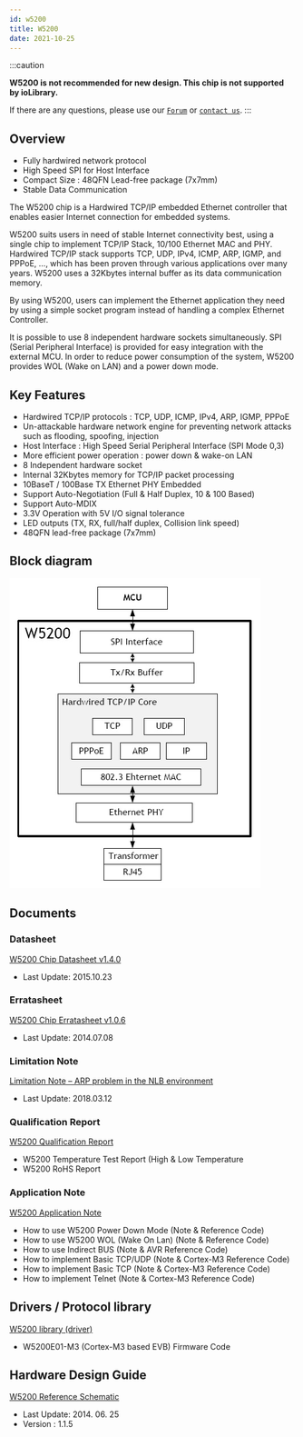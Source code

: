 ```yaml
---
id: w5200
title: W5200
date: 2021-10-25
---
```


:::caution

**W5200 is not recommended for new design. This chip is not supported by ioLibrary.**

If there are any questions, please use our [`Forum`](https://forum.wiznet.io) or [`contact us`](https://www.wiznet.io/inqueries/).
:::

## Overview

- Fully hardwired network protocol 
- High Speed SPI for Host Interface
- Compact Size : 48QFN Lead-free package (7x7mm)
- Stable Data Communication

The W5200 chip is a Hardwired TCP/IP embedded Ethernet controller that enables easier Internet connection for embedded systems.

W5200 suits users in need of stable Internet connectivity best, using a single chip to implement TCP/IP Stack, 10/100 Ethernet MAC and PHY. Hardwired TCP/IP stack supports TCP, UDP, IPv4, ICMP, ARP, IGMP, and PPPoE, …, which has been proven through various applications over many years. W5200 uses a 32Kbytes internal buffer as its data communication memory.

By using W5200, users can implement the Ethernet application they need by using a simple socket program instead of handling a complex Ethernet Controller.

It is possible to use 8 independent hardware sockets simultaneously. SPI (Serial Peripheral Interface) is provided for easy integration with the external MCU.  In order to reduce power consumption of the system, W5200 provides WOL (Wake on LAN) and a power down mode.

## Key Features

- Hardwired TCP/IP protocols : TCP, UDP, ICMP, IPv4, ARP, IGMP, PPPoE
- Un-attackable hardware network engine for preventing network attacks such as flooding, spoofing, injection
- Host Interface : High Speed Serial Peripheral Interface (SPI Mode 0,3)
- More efficient power operation : power down & wake-on LAN
- 8 Independent hardware socket
- Internal 32Kbytes memory for TCP/IP packet processing
- 10BaseT / 100Base TX Ethernet PHY Embedded
- Support Auto-Negotiation (Full & Half Duplex, 10 & 100 Based)
- Support Auto-MDIX
- 3.3V Operation with 5V I/O signal tolerance
- LED outputs (TX, RX, full/half duplex, Collision link speed)
- 48QFN lead-free package (7x7mm)

## Block diagram

![](/img/products/w5200/block_d.jpg)

## Documents

### Datasheet

<a href="/img/products/w5200/W5200_DS_V140E.pdf" target="_blank">W5200 Chip Datasheet v1.4.0</a>


- Last Update: 2015.10.23

### Erratasheet

<a href="/img/products/w5200/W5200_ES_V106E.pdf" target="_blank">W5200 Chip Erratasheet v1.0.6</a>

- Last Update: 2014.07.08

### Limitation Note

<a href="/img/products/w5200/limitation_note_-_arp_problem_in_the_nlb_environment_-_english_0312.pdf" target="_blank">Limitation Note – ARP problem in the NLB environment</a>

- Last Update: 2018.03.12

### Qualification Report

<a href="/img/products/w5200/W5200_Qual_re.zip" target="_blank">W5200 Qualification Report</a>

- W5200 Temperature Test Report (High & Low Temperature
- W5200 RoHS Report

### Application Note

<a href="/img/products/w5200/W5200_app_note.zip" target="_blank">W5200 Application Note</a>

- How to use W5200 Power Down Mode (Note & Reference Code)
- How to use W5200 WOL (Wake On Lan) (Note & Reference Code)
- How to use Indirect BUS (Note & AVR Reference Code)
- How to implement Basic TCP/UDP (Note & Cortex-M3 Reference Code)
- How to implement Basic TCP (Note & Cortex-M3 Reference Code)
- How to implement Telnet (Note & Cortex-M3 Reference Code)

## Drivers / Protocol library

<a href="/img/products/w5200/W5200E01-M3_Firmware_polling_v1.7.zip" target="_blank">W5200 library (driver)</a>

- W5200E01-M3 (Cortex-M3 based EVB) Firmware Code

## Hardware Design Guide

<a href="/img/products/w5200/W5200E01-M3_REV115_20140625.pdf" target="_blank">W5200 Reference Schematic</a>

- Last Update: 2014. 06. 25
- Version : 1.1.5

